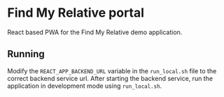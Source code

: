 # Find My Relative portal

React based PWA for the Find My Relative demo application.


## Running

Modify the `REACT_APP_BACKEND_URL` variable in the `run_local.sh` file to the correct backend service url.
After starting the backend service, run the application in development mode using `run_local.sh`.
